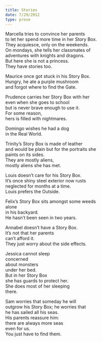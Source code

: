 ```yaml
---
title: Stories
date: 7/29/2012
type: prose
---
```


Marcella tries to convince her parents  
to let her spend more time in her Story Box.  
They acquiesce, only on the weekends.  
On mondays, she tells her classmates of  
adventures with knights and dragons.  
But here she is not a princess.  
They have stories too.

Maurice once got stuck in his Story Box.  
Hungry, he ate a purple mushroom  
and forgot where to find the Gate.

Prudence carries her Story Box with her  
even when she goes to school  
but is never brave enough to use it.  
For some reason,  
hers is filled with nightmares.

Domingo wishes he had a dog  
in the Real World.

Trinity’s Story Box is made of leather  
and would be plain but for the portraits she  
paints on its sides.  
They are mostly aliens,  
mostly aliens she has met.

Louis doesn’t care for his Story Box.  
It’s once shiny steel exterior now rusts  
neglected for months at a time.  
Louis prefers the Outside.

Felix’s Story Box sits amongst some weeds  
alone  
in his backyard.  
He hasn’t been seen in two years.

Annabel doesn’t have a Story Box.  
It’s not that her parents  
can’t afford it.  
They just worry about the side effects.

Jessica cannot sleep  
concerned  
about monsters  
under her bed.  
But in her Story Box  
she has guards to protect her.  
She does most of her sleeping  
there.

Sam worries that someday he will  
outgrow his Story Box; he worries that  
he has sailed all his seas.  
His parents reassure him:  
there are always more seas  
even for us.  
You just have to find them.
